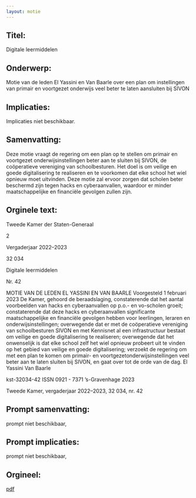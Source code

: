 ```yaml
---
layout: motie
---
```

## Titel:
Digitale leermiddelen
## Onderwerp:
Motie van de leden El Yassini en Van Baarle over een plan om instellingen van primair en voortgezet onderwijs veel beter te laten aansluiten bij SIVON
## Implicaties:
Implicaties niet beschikbaar.
## Samenvatting:

Deze motie vraagt de regering om een plan op te stellen om primair en voortgezet onderwijsinstellingen beter aan te sluiten bij SIVON, de coöperatieve vereniging van schoolbesturen. Het doel is om veilige en goede digitalisering te realiseren en te voorkomen dat elke school het wiel opnieuw moet uitvinden. Deze motie zal ervoor zorgen dat scholen beter beschermd zijn tegen hacks en cyberaanvallen, waardoor er minder maatschappelijke en financiële gevolgen zullen zijn.
## Orginele text:


Tweede Kamer der Staten-Generaal

2

Vergaderjaar 2022–2023

32 034

Digitale leermiddelen

Nr. 42

MOTIE VAN DE LEDEN EL YASSINI EN VAN BAARLE
Voorgesteld 1 februari 2023
De Kamer,
gehoord de beraadslaging,
constaterende dat het aantal voorbeelden van hacks en cyberaanvallen op
p.o.- en vo-scholen groeit;
constaterende dat deze hacks en cyberaanvallen significante maatschappelijke en financiële gevolgen hebben voor leerlingen, leraren en
onderwijsinstellingen;
overwegende dat er met de coöperatieve vereniging van schoolbesturen
SIVON en met Kennisnet al een infrastructuur bestaat om veilige en goede
digitalisering te realiseren;
overwegende dat het onwenselijk is dat elke school zelf het wiel opnieuw
probeert uit te vinden op het gebied van veilige en goede digitalisering;
verzoekt de regering om met een plan te komen om primair- en voortgezetonderwijsinstellingen veel beter aan te laten sluiten bij SIVON,
en gaat over tot de orde van de dag.
El Yassini
Van Baarle

kst-32034-42
ISSN 0921 - 7371
’s-Gravenhage 2023

Tweede Kamer, vergaderjaar 2022–2023, 32 034, nr. 42


## Prompt samenvatting:
prompt niet beschikbaar,

## Prompt implicaties:
prompt niet beschikbaar,
## Orgineel:
[pdf](https://gegevensmagazijn.tweedekamer.nl/OData/v4/2.0/Document(0503354c-0750-4279-87ea-404ade55d601)/resource)
